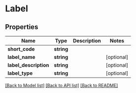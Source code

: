 # Label

## Properties
Name | Type | Description | Notes
------------ | ------------- | ------------- | -------------
**short_code** | **string** |  | 
**label_name** | **string** |  | [optional] 
**label_description** | **string** |  | [optional] 
**label_type** | **string** |  | [optional] 

[[Back to Model list]](../README.md#documentation-for-models) [[Back to API list]](../README.md#documentation-for-api-endpoints) [[Back to README]](../README.md)


